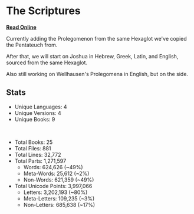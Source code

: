 # The Scriptures

**[Read Online](https://r-neal-kelly.github.io/the_scriptures/)**

Currently adding the Prolegomenon from the same Hexaglot we've copied the Pentateuch from.

After that, we will start on Joshua in Hebrew, Greek, Latin, and English, sourced from the same Hexaglot.

Also still working on Wellhausen's Prolegomena in English, but on the side.

## Stats

- Unique Languages: 4
- Unique Versions: 4
- Unique Books: 9

<br>

- Total Books: 25
- Total Files: 881
- Total Lines: 32,772
- Total Parts: 1,271,597
    - Words: 624,626 (~49%)
    - Meta-Words: 25,612 (~2%)
    - Non-Words: 621,359 (~49%)
- Total Unicode Points: 3,997,066
    - Letters: 3,202,193 (~80%)
    - Meta-Letters: 109,235 (~3%)
    - Non-Letters: 685,638 (~17%)
